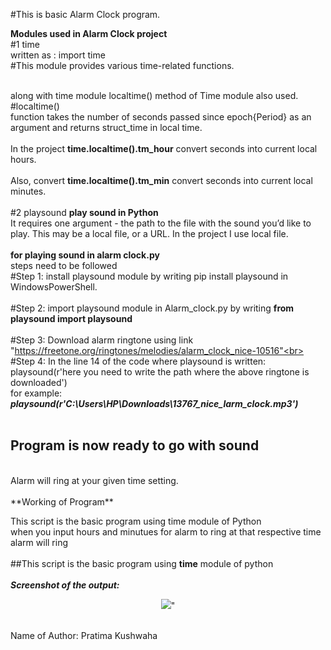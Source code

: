 #This is basic Alarm Clock program.<br>

**Modules used in Alarm Clock project**<br>
#1 time<br>
written as : import time<br>
#This module provides various time-related functions.<br>
<br> 

along with time module localtime() method of Time module also used.
#localtime()<br>
function takes the number of seconds passed since epoch{Period} as an argument and returns struct_time in local time.<br>
<br>
In the project **time.localtime().tm_hour** convert seconds into current local hours.<br>
<br>
Also, convert **time.localtime().tm_min** convert seconds into current local minutes.<br> 
<br>
#2 playsound
**play sound in Python**
<br>
It requires one argument - the path to the file with the sound you’d like to play. This may be a local file, or a URL. In the project I use local file.<br>
<br>
**for playing sound in alarm clock.py**<br>
steps need to be followed 
<br>
#Step 1: install playsound module by writing pip install playsound in WindowsPowerShell.<br>
<br>
#Step 2: import playsound module in Alarm_clock.py by writing **from playsound import playsound**<br>
<br>
#Step 3: Download alarm ringtone using link "https://freetone.org/ringtones/melodies/alarm_clock_nice-10516"<br>
<br>
#Step 4: In the line 14 of the code where playsound is written:
                 playsound(r'here you need to write the path where the above ringtone is downloaded')<br>
         for example:   *****playsound(r'C:\Users\HP\Downloads\13767_nice_larm_clock.mp3')*****<br>
<br>
## Program is now ready to go with sound <br>

<br>
Alarm will ring at your given time setting.<br>
<br>
**Working of Program**<br>

This script is the basic program using time module of Python<br>
when you input hours and minutues for alarm to ring at that respective time alarm will ring<br>
<br>
##This script is the basic program using **time** module of python<br>
<br>
***Screenshot of the output:***
<p align="center"><img src="https://github.com/Iamtripathisatyam/Awesome_Python_Scripts/blob/main/GUIScripts/Age%20Calculator%20WebApp/Age.gif">"</p>
<br>
Name of Author: Pratima Kushwaha


